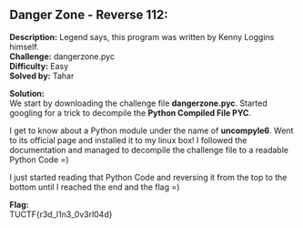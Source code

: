 ## Danger Zone - Reverse 112:  

**Description:** Legend says, this program was written by Kenny Loggins himself.  
**Challenge:** dangerzone.pyc  
**Difficulty:** Easy  
**Solved by:** Tahar  

**Solution:**  
We start by downloading the challenge file **dangerzone.pyc**. Started googling for a trick to decompile the **Python Compiled File PYC**.    

I get to know about a Python module under the name of **uncompyle6**. Went to its official page and installed it to my linux box! I followed the documentation and managed to decompile the challenge file to a readable Python Code =)  

I just started reading that Python Code and reversing it from the top to the bottom until I reached the end and the flag =)  

**Flag:**  
TUCTF{r3d_l1n3_0v3rl04d}
